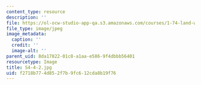 ```yaml
---
content_type: resource
description: ''
file: https://ol-ocw-studio-app-qa.s3.amazonaws.com/courses/1-74-land-water-food-and-climate-fall-2020/f2718b774d852f7b9fc612cda8b19f76_S4-4-2.jpg
file_type: image/jpeg
image_metadata:
  caption: ''
  credit: ''
  image-alt: ''
parent_uid: 8da17822-01c8-a1aa-e586-9f4dbbb56401
resourcetype: Image
title: S4-4-2.jpg
uid: f2718b77-4d85-2f7b-9fc6-12cda8b19f76
---
```


